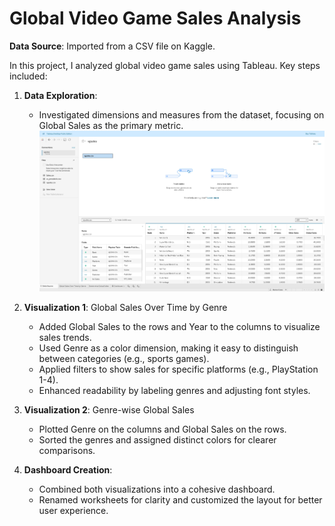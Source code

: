 # Global Video Game Sales Analysis #

**Data Source**: Imported from a CSV file on Kaggle.

In this project, I analyzed global video game sales using Tableau. Key steps included:

1. **Data Exploration**:
    - Investigated dimensions and measures from the dataset, focusing on Global Sales as the primary metric.
      ![dataset video games](/vgsales_1.jpg)

3. **Visualization 1**: Global Sales Over Time by Genre
    - Added Global Sales to the rows and Year to the columns to visualize sales trends.
    - Used Genre as a color dimension, making it easy to distinguish between categories (e.g., sports games).
    - Applied filters to show sales for specific platforms (e.g., PlayStation 1-4).
    - Enhanced readability by labeling genres and adjusting font styles.

4. **Visualization 2**: Genre-wise Global Sales
    - Plotted Genre on the columns and Global Sales on the rows.
    - Sorted the genres and assigned distinct colors for clearer comparisons.

4. **Dashboard Creation**:
    - Combined both visualizations into a cohesive dashboard.
    - Renamed worksheets for clarity and customized the layout for better user experience.
